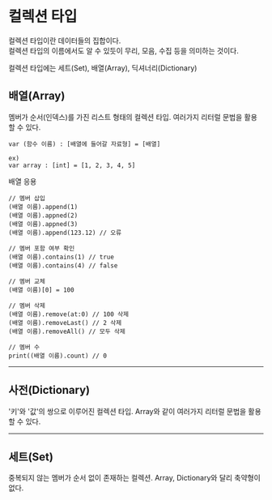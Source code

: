 # 컬렉션 타입
컬렉션 타입이란 데이터들의 집합이다.<br>
컬렉션 타입의 이름에서도 알 수 있듯이 무리, 모음, 수집 등을 의미하는 것이다.

컬렉션 타입에는 세트(Set), 배열(Array), 딕셔너리(Dictionary)

## 배열(Array)
멤버가 순서(인덱스)를 가진 리스트 형태의 컬렉션 타입. 여러가지 리터럴 문법을 활용할 수 있다.

```
var (함수 이름) : [배열에 들어갈 자료형] = [배열]

ex)
var array : [int] = [1, 2, 3, 4, 5]
```
배열 응용
```
// 멤버 삽입
(배열 이름).append(1)
(배열 이름).appned(2)
(배열 이름).appned(3)
(배열 이름).append(123.12) // 오류

// 멤버 포함 여부 확인
(배열 이름).contains(1) // true
(배열 이름).contains(4) // false

// 멤버 교체
(배열 이름)[0] = 100

// 멤버 삭제
(배열 이름).remove(at:0) // 100 삭제
(배열 이름).removeLast() // 2 삭제
(배열 이름).removeAll() // 모두 삭제

// 멤버 수
print((배열 이름).count) // 0
```
-----
## 사전(Dictionary)
'키'와 '값'의 쌍으로 이루어진 컬렉션 타입. Array와 같이 여러가지 리터럴 문법을 활용할 수 있다.

----------------
## 세트(Set)
중복되지 않는 멤버가 순서 없이 존재하는 컬렉션. Array, Dictionary와 달리 축약형이 없다.